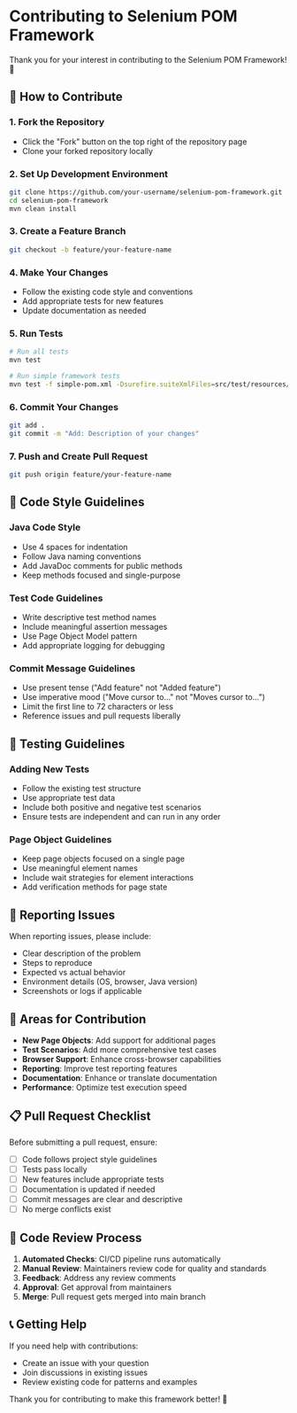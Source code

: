 # Contributing to Selenium POM Framework

Thank you for your interest in contributing to the Selenium POM Framework! 🎉

## 🚀 How to Contribute

### 1. Fork the Repository
- Click the "Fork" button on the top right of the repository page
- Clone your forked repository locally

### 2. Set Up Development Environment
```bash
git clone https://github.com/your-username/selenium-pom-framework.git
cd selenium-pom-framework
mvn clean install
```

### 3. Create a Feature Branch
```bash
git checkout -b feature/your-feature-name
```

### 4. Make Your Changes
- Follow the existing code style and conventions
- Add appropriate tests for new features
- Update documentation as needed

### 5. Run Tests
```bash
# Run all tests
mvn test

# Run simple framework tests
mvn test -f simple-pom.xml -Dsurefire.suiteXmlFiles=src/test/resources/simple-testng.xml
```

### 6. Commit Your Changes
```bash
git add .
git commit -m "Add: Description of your changes"
```

### 7. Push and Create Pull Request
```bash
git push origin feature/your-feature-name
```

## 📝 Code Style Guidelines

### Java Code Style
- Use 4 spaces for indentation
- Follow Java naming conventions
- Add JavaDoc comments for public methods
- Keep methods focused and single-purpose

### Test Code Guidelines
- Write descriptive test method names
- Include meaningful assertion messages
- Use Page Object Model pattern
- Add appropriate logging for debugging

### Commit Message Guidelines
- Use present tense ("Add feature" not "Added feature")
- Use imperative mood ("Move cursor to..." not "Moves cursor to...")
- Limit the first line to 72 characters or less
- Reference issues and pull requests liberally

## 🧪 Testing Guidelines

### Adding New Tests
- Follow the existing test structure
- Use appropriate test data
- Include both positive and negative test scenarios
- Ensure tests are independent and can run in any order

### Page Object Guidelines
- Keep page objects focused on a single page
- Use meaningful element names
- Include wait strategies for element interactions
- Add verification methods for page state

## 🐛 Reporting Issues

When reporting issues, please include:
- Clear description of the problem
- Steps to reproduce
- Expected vs actual behavior
- Environment details (OS, browser, Java version)
- Screenshots or logs if applicable

## 🎯 Areas for Contribution

- **New Page Objects**: Add support for additional pages
- **Test Scenarios**: Add more comprehensive test cases
- **Browser Support**: Enhance cross-browser capabilities
- **Reporting**: Improve test reporting features
- **Documentation**: Enhance or translate documentation
- **Performance**: Optimize test execution speed

## 📋 Pull Request Checklist

Before submitting a pull request, ensure:

- [ ] Code follows project style guidelines
- [ ] Tests pass locally
- [ ] New features include appropriate tests
- [ ] Documentation is updated if needed
- [ ] Commit messages are clear and descriptive
- [ ] No merge conflicts exist

## 🤝 Code Review Process

1. **Automated Checks**: CI/CD pipeline runs automatically
2. **Manual Review**: Maintainers review code for quality and standards
3. **Feedback**: Address any review comments
4. **Approval**: Get approval from maintainers
5. **Merge**: Pull request gets merged into main branch

## 📞 Getting Help

If you need help with contributions:
- Create an issue with your question
- Join discussions in existing issues
- Review existing code for patterns and examples

Thank you for contributing to make this framework better! 🚀
